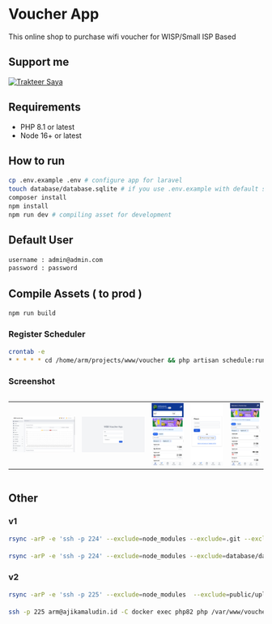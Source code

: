 # Voucher App

This online shop to purchase wifi voucher for WISP/Small ISP Based

## Support me

<a href="https://trakteer.id/ajikamaludin" target="_blank"><img id="wse-buttons-preview" src="https://cdn.trakteer.id/images/embed/trbtn-blue-2.png" height="40" style="border:0px;height:40px;" alt="Trakteer Saya"></a>

## Requirements

-   PHP 8.1 or latest
-   Node 16+ or latest

## How to run

```bash
cp .env.example .env # configure app for laravel
touch database/database.sqlite # if you use .env.example with default sqlite database
composer install
npm install
npm run dev # compiling asset for development
```

## Default User

```bash
username : admin@admin.com
password : password
```

## Compile Assets ( to prod )

```bash
npm run build
```

### Register Scheduler

```bash
crontab -e
* * * * * cd /home/arm/projects/www/voucher && php artisan schedule:run >> /dev/null 2>&1
```

### Screenshot

<div style="width:100%;display:flex;flex-direction:row;overflow-x:scroll">
<table>
    <tr>
        <td>
            <img src="./_screenshot/1.png" style="width:100%" itemscope/>
        </td>
        <td>
            <img src="./_screenshot/2.png" style="width:100%" itemscope/>
        </td>
        <td>
            <img src="./_screenshot/3.png" style="width:100%" itemscope/>
        </td>
        <td>
            <img src="./_screenshot/4.png" style="width:100%" itemscope/>
        </td>
        <td>
            <img src="./_screenshot/5.png" style="width:100%" itemscope/>
        </td>
    </tr>
</table>
</div>

## Other

### v1

```bash
rsync -arP -e 'ssh -p 224' --exclude=node_modules --exclude=.git --exclude=.env --exclude=storage --exclude=public/hot . arm@ajikamaludin.id:/home/arm/projects/voucher

rsync -arP -e 'ssh -p 224' --exclude=node_modules --exclude=database/database.sqlite --exclude=.git --exclude=.env --exclude=storage --exclude=public/hot . arm@ajikamaludin.id:/home/arm/projects/voucher
```

### v2

```bash
rsync -arP -e 'ssh -p 225' --exclude=node_modules  --exclude=public/uploads --exclude=database/database.sqlite --exclude=.git --exclude=.env --exclude=public/hot . arm@ajikamaludin.id:/home/arm/projects/www/voucher

ssh -p 225 arm@ajikamaludin.id -C docker exec php82 php /var/www/voucher/artisan migrate:refresh --seed
```
